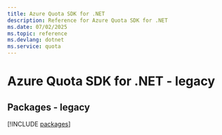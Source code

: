 ```yaml
---
title: Azure Quota SDK for .NET
description: Reference for Azure Quota SDK for .NET
ms.date: 07/02/2025
ms.topic: reference
ms.devlang: dotnet
ms.service: quota
---
```

# Azure Quota SDK for .NET - legacy
## Packages - legacy
[!INCLUDE [packages](quota-index.md)]